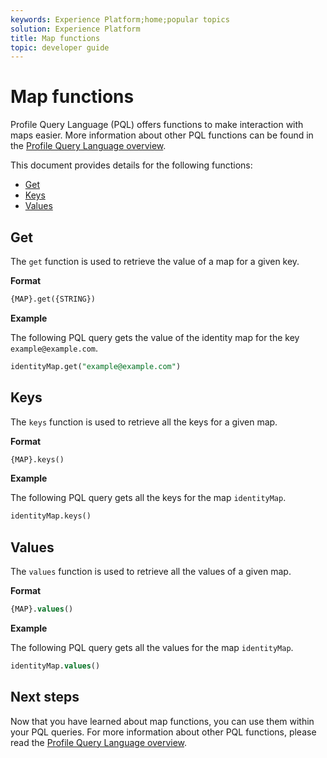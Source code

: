 ```yaml
---
keywords: Experience Platform;home;popular topics
solution: Experience Platform
title: Map functions
topic: developer guide
---
```


# Map functions

Profile Query Language (PQL) offers functions to make interaction with maps easier. More information about other PQL functions can be found in the [Profile Query Language overview](./overview.md).

This document provides details for the following functions:

- [Get](#get)
- [Keys](#keys)
- [Values](#values)

## Get

The `get` function is used to retrieve the value of a map for a given key.

**Format**

```sql
{MAP}.get({STRING})
```

**Example**

The following PQL query gets the value of the identity map for the key `example@example.com`.

```sql
identityMap.get("example@example.com")
```

## Keys

The `keys` function is used to retrieve all the keys for a given map.

**Format**

```sql
{MAP}.keys()
```

**Example**

The following PQL query gets all the keys for the map `identityMap`.

```sql
identityMap.keys()
```

## Values

The `values` function is used to retrieve all the values of a given map.

**Format**

```sql
{MAP}.values()
```

**Example**

The following PQL query gets all the values for the map `identityMap`.

```sql
identityMap.values()
```

## Next steps

Now that you have learned about map functions, you can use them within your PQL queries. For more information about other PQL functions, please read the [Profile Query Language overview](./overview.md).  